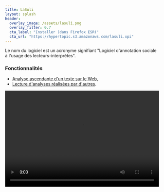 ```yaml
---
title: LaSuli 
layout: splash
header:
  overlay_image: /assets/lasuli.png
  overlay_filter: 0.7
  cta_label: "Installer (dans Firefox ESR)"
  cta_url: "https://hypertopic.s3.amazonaws.com/lasuli.xpi"
---
```


Le nom du logiciel est un acronyme signifiant "Logiciel d'annotation sociale à l'usage des lecteurs-interprètes".

### Fonctionnalités

- [Analyse ascendante d'un texte sur le Web](http://hypertopic.org/Media/if14_lasuli_create.mp4),
- [Lecture d'analyses réalisées par d'autres](http://hypertopic.org/Media/if14_lasuli_read.mp4).

<video width="506" height="316" controls="">
<source src="http://hypertopic.org/Media/if14_lasuli_read
.mp4" type="video/mp4">
Votre navigateur ne sait pas afficher des vidéos au format MPEG 4.
</video>
